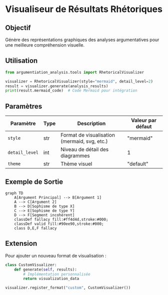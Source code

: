 # Visualiseur de Résultats Rhétoriques

## Objectif
Génère des représentations graphiques des analyses argumentatives pour une meilleure compréhension visuelle.

## Utilisation
```python
from argumentiation_analysis.tools import RhetoricalVisualizer

visualizer = RhetoricalVisualizer(style="mermaid", detail_level=2)
result = visualizer.generate(analysis_results)
print(result.mermaid_code)  # Code Mermaid pour intégration
```

## Paramètres
| Paramètre | Type | Description | Valeur par défaut |
|-----------|------|-------------|-------------------|
| `style` | str | Format de visualisation (mermaid, svg, etc.) | "mermaid" |
| `detail_level` | int | Niveau de détail des diagrammes | 1 |
| `theme` | str | Thème visuel | "default" |

## Exemple de Sortie
```mermaid
graph TD
    A[Argument Principal] --> B[Argument 1]
    A --> C[Argument 2]
    B --> D[Sophisme de type X]
    C --> E[Sophisme de type Y]
    D --> F[Segment incohérent]
    classDef fallacy fill:#ff4d4d,stroke:#000;
    classDef valid fill:#90ee90,stroke:#000;
    class D,E,F fallacy
```

## Extension
Pour ajouter un nouveau format de visualisation :
```python
class CustomVisualizer:
    def generate(self, results):
        # Implémentation personnalisée
        return visualization_data

visualizer.register_format("custom", CustomVisualizer())